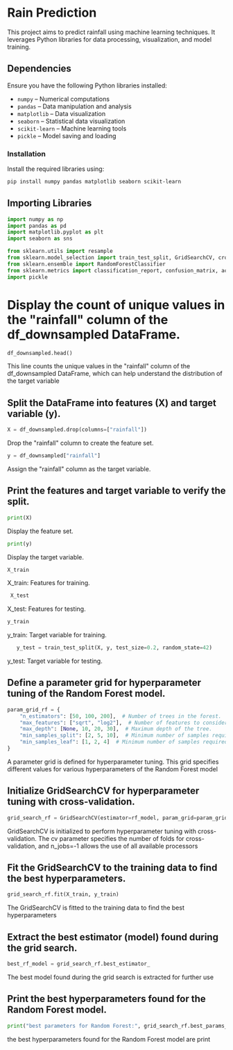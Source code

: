 # Rain Prediction

This project aims to predict rainfall using machine learning techniques. It leverages Python libraries for data processing, visualization, and model training.

## Dependencies
Ensure you have the following Python libraries installed:

- `numpy` – Numerical computations
- `pandas` – Data manipulation and analysis
- `matplotlib` – Data visualization
- `seaborn` – Statistical data visualization
- `scikit-learn` – Machine learning tools
- `pickle` – Model saving and loading

### Installation
Install the required libraries using:
```bash
pip install numpy pandas matplotlib seaborn scikit-learn
```
## Importing Libraries
```python
import numpy as np  
import pandas as pd  
import matplotlib.pyplot as plt  
import seaborn as sns  

from sklearn.utils import resample  
from sklearn.model_selection import train_test_split, GridSearchCV, cross_val_score  
from sklearn.ensemble import RandomForestClassifier  
from sklearn.metrics import classification_report, confusion_matrix, accuracy_score  
import pickle  
```


# Display the count of unique values in the "rainfall" column of the df_downsampled DataFrame.


```python
df_downsampled.head()
```  
This line counts the unique values in the "rainfall" column of the df_downsampled DataFrame, which can help understand the distribution of the target variable
## Split the DataFrame into features (X) and target variable (y).
```python
X = df_downsampled.drop(columns=["rainfall"]) 
``` 
Drop the "rainfall" column to create the feature set.
```python
y = df_downsampled["rainfall"]  
``` 
Assign the "rainfall" column as the target variable.

## Print the features and target variable to verify the split.
```python
print(X)  
```
 Display the feature set.
```python
print(y)  
```
 Display the target variable.

```python
X_train 
```
 X_train: Features for training.
```python
 X_test
 ```
  X_test: Features for testing.
  ```python
  y_train 
  ```
  y_train: Target variable for training.

```python
   y_test = train_test_split(X, y, test_size=0.2, random_state=42)
 ```
  y_test: Target variable for testing.


  
 


## Define a parameter grid for hyperparameter tuning of the Random Forest model.
```python
param_grid_rf = {
    "n_estimators": [50, 100, 200],  # Number of trees in the forest.
    "max_features": ["sqrt", "log2"],  # Number of features to consider when looking for the best split.
    "max_depth": [None, 10, 20, 30],  # Maximum depth of the tree.
    "min_samples_split": [2, 5, 10],  # Minimum number of samples required to split an internal node.
    "min_samples_leaf": [1, 2, 4]  # Minimum number of samples required to be at a leaf node.
}
```
A parameter grid is defined for hyperparameter tuning. This grid specifies different values for various hyperparameters of the Random Forest model

## Initialize GridSearchCV for hyperparameter tuning with cross-validation.

```python
grid_search_rf = GridSearchCV(estimator=rf_model, param_grid=param_grid_rf, cv=5, n_jobs=-1, verbose=2)
```
 GridSearchCV is initialized to perform hyperparameter tuning with cross-validation. The cv parameter specifies the number of folds for cross-validation, and n_jobs=-1 allows the use of all available processors


## Fit the GridSearchCV to the training data to find the best hyperparameters.

```python
grid_search_rf.fit(X_train, y_train)
```
The GridSearchCV is fitted to the training data to find the best hyperparameters

## Extract the best estimator (model) found during the grid search.

```python
best_rf_model = grid_search_rf.best_estimator_
```
The best model found during the grid search is extracted for further use

## Print the best hyperparameters found for the Random Forest model.
```python
print("best parameters for Random Forest:", grid_search_rf.best_params_)
```
the best hyperparameters found for the Random Forest model are print



















































